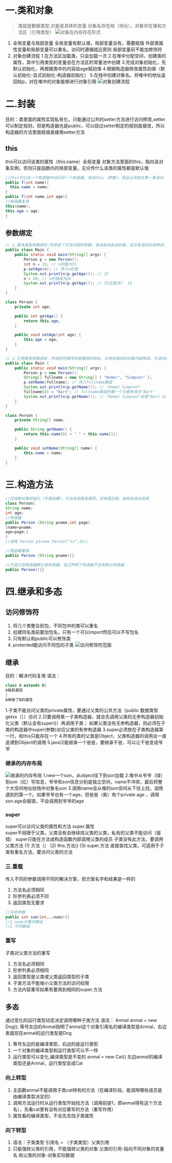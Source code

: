 # 一.类和对象
>类就是数据类型,对象是具体的变量
>对象名存在栈（地址），对象存在堆和方法区（引用类型）
![对象在内存存在形式](./assets/对象存在形式.png)
1. 全局变量与局部变量
全局变量有默认值，局部变量没有，需要赋值
外部类属性变量和局部变量可以重名，访问时遵循就近原则
局部变量前不能加修饰符
2. 对象创建流程
1.在方法区加载类，只会加载一次
2.在堆中分配空间，创建类的属性，其中引用类型的变量会在方法区的常量池中创建
3.完成对象初始化，先默认初始化，再根据类中的内容给age赋初值
4.根据构造器修改属性初值（默认初始化-显式初始化-构造器初始化）
5.在栈中创建对象名，将堆中的地址返回给p，对在堆中的对象能够进行对象引用
![对象创建流程](./assets/对象创建流程.png)

# 二.封装
目的：类里面的属性实现私有化，只能通过公共的setter方法进行访问修改,setter可以制定规则，但是构造器也是public，可以绕过setter制定的规则直接改，所以构造器的方法里面赋值直接用setter方法

## this
this可以访问该类的属性（this.name）全局变量
对象方法里面的this，指向该对象实例。否则只是函数内的局部变量，无论传什么该类的属性都是默认值
```java
//this可以在一个构造器中访问另一个构造器，语法this（参数），而且必须放在第一条语句
public T(int name){
  this.name = name;
}
public T(int name,int age){
//构造器复用
this(name);
this.age = age;
}
```
## 参数绑定
```java
// 1.基本类型参数绑定:形参给了方法内部的参数，各自指向各自的值，双方各自的后续修改，互不影响
public class Main {
    public static void main(String[] args) {
        Person p = new Person();
        int n = 15; // n的值为15
        p.setAge(n); // 传入n的值
        System.out.println(p.getAge()); // 15
        n = 20; // n的值改为20
        System.out.println(p.getAge()); // 15还是20?  15
    }
}

class Person {
    private int age;

    public int getAge() {
        return this.age;
    }

    public void setAge(int age) {
        this.age = age;
    }
}

// 2.引用类型参数绑定：传递的时候传的是数组的地址，对地址指向的对象内容修改，方法内部的参数内容跟着修改
public class Main {
    public static void main(String[] args) {
        Person p = new Person();
        String[] fullname = new String[] { "Homer", "Simpson" };
        p.setName(fullname); // 传入fullname数组
        System.out.println(p.getName()); // "Homer Simpson"
        fullname[0] = "Bart"; // fullname数组的第一个元素修改为"Bart"
        System.out.println(p.getName()); // "Homer Simpson"还是"Bart Simpson"?   Bart Simpson
    }
}

class Person {
    private String[] name;

    public String getName() {
        return this.name[0] + " " + this.name[1];
    }

    public void setName(String[] name) {
        this.name = name;
    }
}

```

# 三.构造方法
```java
//完成新对象初始化（不是创建），方法名和类名相同，没有返回值，由系统自动完成
class Person{
String name;
int age;
//构造器
public Person (String pname,int page)
{name=pname;
age=page;}
}
//调用 Person p1=new Person(“ss”,41);

//构造器重载
public Person (String pname){}

//不自己写构造器默认有构造器，自己声明了构造器不会有默认构造器
public Person(){}

```

# 四.继承和多态
## 访问修饰符
1. 将几个类整合到包，不同包中的类可以重名
2. 创建同名类前要加包名，只有一个可以import然后可以不写包名
3. 只有默认和public可以修饰类
4. protected能访问不同包的子类
![访问修饰符范围](./assets/访问修饰符范围.png)
## 继承
目的：解决代码复用
语法：
```java
class A extends B{
A独有属性
}
A继承了B的属性
```
1.子类不能访问父类的private属性，要通过父类的公共方法（public 数据类型 getxx（））访问
2.只要调用某一子类构造器，就会先调用父类的无参构造器初始化父类（默认会有super()）再调用子类；
如果父类没有无参构造器，则必须在子类的构造器中super(参数)对应父类的有参构造器
3.super必须放在子类构造器第一行，和this只能存在一个
4.所有的类的父类是Object，父类构造器的调用会一直追溯到Object的调用
5.java只能继承一个爸爸，要继承干爸，可以让干爸变成爷爷
### 继承的内存布局
![继承的内存布局](./assets/继承的内存布局.png)
1.new一个son，从object往下到son加载
2.堆中从爷爷（绿）到son（红）写信息，爷爷和son信息分别是独立空间，name不冲突，最后将整个大空间地址给栈中对象名son
3.调用name会从堆的son空间从下往上找，调用遇到的第一个。如果爷爷也有一个age，但爸爸（紫）有个private age ，调用son.age会报错，不会调用到爷爷的age

### super
super可以访问父类的属性和方法  super.属性   
super不局限于父类，父类没有会继续找父类的父类，私有的父类不能访问（报错）
super只能在方法或构造函数内部调用父类的成员
子类没有此方法，要调用父类方法
(1) 方法（）
(2) this.方法()
(3) super.方法      直接查找父类，可适用于子类有重名方法，要访问父类的方法

### 三.重载
传入不同的参数调用不同的解决方案，但方案名字和结果是一样的
1. 方法名必须相同
2. 形参列表必须不同
3. 返回类型无要求
```java
//可变参数
public int sum(int...nums){}
//1.nums可看作数组
//2.可传数组
```
### 重写
子类对父类方法的重写
1. 方法名必须相同
2. 形参列表必须相同
3. 返回类型是父类或父类返回类型的子类
4. 子类方法不能缩小父类方法的访问权限
5. 方法内容重写如果有要用到相同的super.方法

## 多态
通过变化的运行类型动态决定调用哪种子类方法
语法：
Anmal anmal = new Dog();
等号左边的Anmal指明了anmal这个对象引用名的编译类型是Anmal，右边表面现在anmal的运行类型是Dog
1. 等号左边的是编译类型，右边的是运行类型
2. 一个对象的编译类型和运行类型可以不一样
3. 运行类型可以变化,编译类型是不变的
   anmal = new Cat()
左边anmal的编译类型还是Anmal，运行类型变成Cat   
### 向上转型
1. 主函数anmal不能调用子类cat特有的方法（在编译阶段，能调用哪些成员是由编译类型决定的）
2. 调用方法运行时从运行类型开始找方法（调用前提1，即anmal得有这个方法名），先看cat里有没有对应重写的方法（重写作用）
3. 属性看的编译类型，不会先去找子类属性
### 向下转型
1. 语法：子类类型  引用名 = （子类类型）父类引用
2. 只能强转父类的引用，不能强转父类的对象
父类的引用-指向不同对象的变量名 和父类的对象-对象实际数据